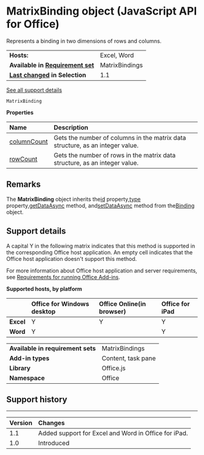 
# MatrixBinding object (JavaScript API for Office)
Represents a binding in two dimensions of rows and columns. 

|||
|:-----|:-----|
|**Hosts:**|Excel, Word|
|**Available in [Requirement set](http://msdn.microsoft.com/library/6b6702f2-b0a5-46ab-a356-8dda897ca8ae%28Office.15%29.aspx)**|MatrixBindings|
|**[Last changed](#bk_history) in Selection**|1.1|
[See all support details](#bk_support)

```
MatrixBinding
```


**Properties**


|**Name**|**Description**|
|:-----|:-----|
|[columnCount](../reference/shared/binding-object/matrixbinding-object/columncount-property.md)|Gets the number of columns in the matrix data structure, as an integer value.|
|[rowCount](../reference/shared/binding-object/matrixbinding-object/rowcount-property.md)|Gets the number of rows in the matrix data structure, as an integer value.|

## Remarks

The  **MatrixBinding** object inherits the[id](../reference/shared/binding-object/id-property.md) property,[type](../reference/shared/binding-object/type-property.md) property,[getDataAsync](../reference/shared/binding-object/getdataasync-method.md) method, and[setDataAsync](../reference/shared/binding-object/setdataasync-method.md) method from the[Binding](../reference/shared/binding-object/binding-object.md) object.


## Support details
<a name="bk_support"> </a>

A capital Y in the following matrix indicates that this method is supported in the corresponding Office host application. An empty cell indicates that the Office host application doesn't support this method.

For more information about Office host application and server requirements, see [Requirements for running Office Add-ins](http://msdn.microsoft.com/library/67340567-bb9a-498c-96d3-3f52f28c16bc%28Office.15%29.aspx).


**Supported hosts, by platform**


||**Office for Windows desktop**|**Office Online(in browser)**|**Office for iPad**|
|:-----|:-----|:-----|:-----|
|**Excel**|Y|Y|Y|
|**Word**|Y||Y|

|||
|:-----|:-----|
|**Available in requirement sets**|MatrixBindings|
|**Add-in types**|Content, task pane|
|**Library**|Office.js|
|**Namespace**|Office|

## Support history
<a name="bk_history"> </a>


****


|**Version**|**Changes**|
|:-----|:-----|
|1.1|Added support for Excel and Word in Office for iPad.|
|1.0|Introduced|
